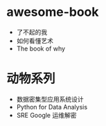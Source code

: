 # awesome-book

* 了不起的我
* 如何看懂艺术
* The book of why

# 动物系列
* 数据密集型应用系统设计
* Python for Data Analysis
* SRE Google 运维解密

